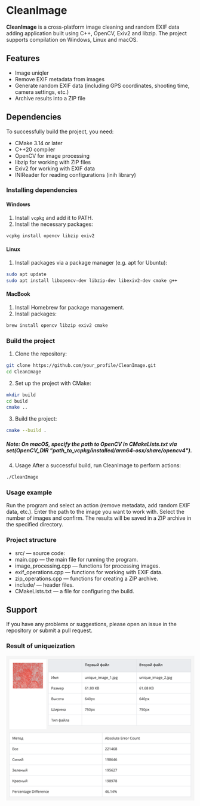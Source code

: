 # CleanImage

**CleanImage** is a cross-platform image cleaning and random EXIF ​​data adding application built using C++, OpenCV, Exiv2 and libzip. The project supports compilation on Windows, Linux and macOS.

## Features
- Image uniqler
- Remove EXIF ​​metadata from images
- Generate random EXIF ​​data (including GPS coordinates, shooting time, camera settings, etc.)
- Archive results into a ZIP file

## Dependencies

To successfully build the project, you need:

- CMake 3.14 or later
- C++20 compiler
- OpenCV for image processing
- libzip for working with ZIP files
- Exiv2 for working with EXIF ​​data
- INIReader for reading configurations (inih library)

### Installing dependencies

#### Windows

1. Install `vcpkg` and add it to PATH.
2. Install the necessary packages:

```bash
vcpkg install opencv libzip exiv2
```
#### Linux
1. Install packages via a package manager (e.g. apt for Ubuntu):
```bash
sudo apt update
sudo apt install libopencv-dev libzip-dev libexiv2-dev cmake g++
```
#### MacBook
1. Install Homebrew for package management.
2. Install packages:
```bash
brew install opencv libzip exiv2 cmake
```
### Build the project
1. Clone the repository:
```bash
git clone https://github.com/your_profile/CleanImage.git
cd CleanImage
```
2. Set up the project with CMake:
```bash
mkdir build
cd build
cmake ..
```
3. Build the project:
```bash
cmake --build .
```
##### Note: On macOS, specify the path to OpenCV in CMakeLists.txt via set(OpenCV_DIR "path_to_vcpkg/installed/arm64-osx/share/opencv4").
4. Usage
   After a successful build, run CleanImage to perform actions:
```bash
./CleanImage
```
### Usage example
Run the program and select an action (remove metadata, add random EXIF ​​data, etc.).
Enter the path to the image you want to work with.
Select the number of images and confirm.
The results will be saved in a ZIP archive in the specified directory.

### Project structure
- src/ — source code:
- main.cpp — the main file for running the program.
- image_processing.cpp — functions for processing images.
- exif_operations.cpp — functions for working with EXIF ​​data.
- zip_operations.cpp — functions for creating a ZIP archive.
- include/ — header files.
- CMakeLists.txt — a file for configuring the build.
## Support
If you have any problems or suggestions, please open an issue in the repository or submit a pull request.

### Result of uniqueization
![Result of uniqueization](https://github.com/Vlad-tdk/icon/blob/main/1.png)
